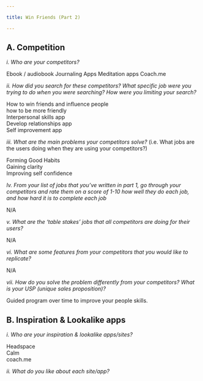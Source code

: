 ```yaml
---

title: Win Friends (Part 2)

---
```


## A. Competition

*i. Who are your competitors?* 

Ebook / audiobook
Journaling Apps 
Meditation apps
Coach.me 


*ii. How did you search for these competitors? What specific job were you trying to do when you were searching? How were you limiting your search?*  

How to win friends and influence people <br/> 
how to be more friendly  <br/>
Interpersonal skills app  <br/>
Develop relationships app  <br/>
Self improvement app  <br/>

*iii. What are the main problems your competitors solve?*
(i.e. What jobs are the users doing when they are using your competitors?) 

Forming Good Habits <br/>
Gaining clarity <br/>
Improving self confidence <br/> 


*Iv. From your list of jobs that you’ve written in part 1, go through your competitors and rate them on a score of 1-10 how well they do each job, and how hard it is to complete each job* 

N/A

*v. What are the ‘table stakes’ jobs that all competitors are doing for their users?*  

N/A

*vi. What are some features from your competitors that you would like to replicate?* 

N/A

*vii. How do you solve the problem differently from your competitors? What is your USP (unique sales proposition)?*

Guided program over time to improve your people skills.  


## B. Inspiration & Lookalike apps

*i. Who are your inspiration & lookalike apps/sites?* 

Headspace <br/>
Calm <br/>
coach.me 

*ii.  What do you like about each site/app?* 



